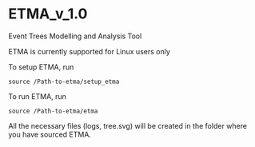 # ETMA_v_1.0

Event Trees Modelling and Analysis Tool

ETMA is currently supported for Linux users only

To setup ETMA, run
```
source /Path-to-etma/setup_etma
```

To run ETMA, run
```
source /Path-to-etma/etma
```

All the necessary files (logs, tree.svg) will be created in the folder where you have sourced ETMA.
